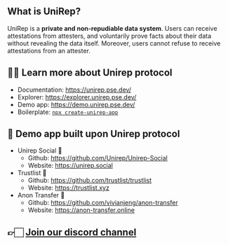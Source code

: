 ## What is UniRep?
UniRep is a **private and non-repudiable data system**. Users can receive attestations from attesters, and voluntarily prove facts about their data without revealing the data itself. Moreover, users cannot refuse to receive attestations from an attester.

## ✍🏻 Learn more about Unirep protocol
- Documentation: https://unirep.pse.dev/
- Explorer: https://explorer.unirep.pse.dev/
- Demo app: https://demo.unirep.pse.dev/
- Boilerplate: [`npx create-unirep-app`](https://github.com/Unirep/create-unirep-app)

## 👀 Demo app built upon Unirep protocol
- Unirep Social 🥸
   - Github: https://github.com/Unirep/Unirep-Social
   - Website: https://unirep.social
- Trustlist 🎁
   - Github: https://github.com/trustlist/trustlist
   - Website: https://trustlist.xyz
- Anon Transfer 🔀
   - Github: https://github.com/vivianjeng/anon-transfer
   - Website: https://anon-transfer.online
## 👉🏻 [**Join our discord channel**](https://discord.gg/VzMMDJmYc5)

